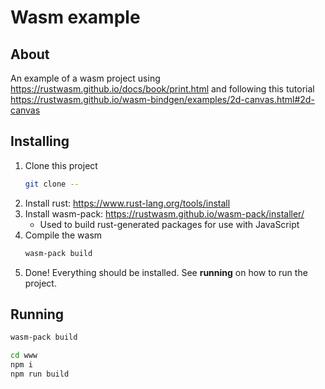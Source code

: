 # Wasm example

## About

An example of a wasm project using https://rustwasm.github.io/docs/book/print.html and following this tutorial https://rustwasm.github.io/wasm-bindgen/examples/2d-canvas.html#2d-canvas

## Installing

1. Clone this project
    ```sh
    git clone --
    ```
2. Install rust: https://www.rust-lang.org/tools/install
3. Install wasm-pack: https://rustwasm.github.io/wasm-pack/installer/
    - Used to build rust-generated packages for use with JavaScript
4. Compile the wasm
    ```sh
    wasm-pack build
    ```
5. Done! Everything should be installed. See **running** on how to run the project.

## Running

```sh
wasm-pack build

cd www
npm i
npm run build
```
